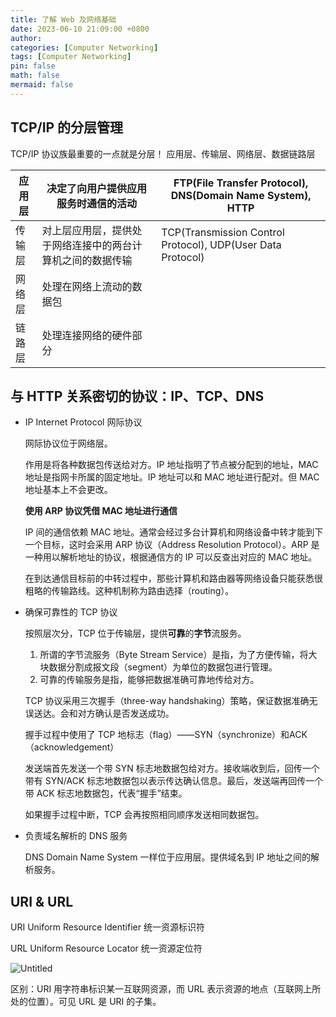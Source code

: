 ```yaml
---
title: 了解 Web 及网络基础
date: 2023-06-10 21:09:00 +0800
author: 
categories: [Computer Networking]
tags: [Computer Networking]
pin: false
math: false
mermaid: false
---
```


## TCP/IP 的分层管理

TCP/IP 协议族最重要的一点就是分层！ 应用层、传输层、网络层、数据链路层

| 应用层 | 决定了向用户提供应用服务时通信的活动                       | FTP(File Transfer Protocol), DNS(Domain Name System), HTTP  |
| ------ | ---------------------------------------------------------- | ----------------------------------------------------------- |
| 传输层 | 对上层应用层，提供处于网络连接中的两台计算机之间的数据传输 | TCP(Transmission Control Protocol), UDP(User Data Protocol) |
| 网络层 | 处理在网络上流动的数据包                                   |                                                             |
| 链路层 | 处理连接网络的硬件部分                                     |                                                             |

## 与 HTTP 关系密切的协议：IP、TCP、DNS

- IP Internet Protocol 网际协议

  网际协议位于网络层。

  作用是将各种数据包传送给对方。IP 地址指明了节点被分配到的地址，MAC 地址是指网卡所属的固定地址。IP 地址可以和 MAC 地址进行配对。但 MAC 地址基本上不会更改。

  **使用 ARP 协议凭借 MAC 地址进行通信**

  IP 间的通信依赖 MAC 地址。通常会经过多台计算机和网络设备中转才能到下一个目标，这时会采用 ARP 协议（Address Resolution Protocol）。ARP 是一种用以解析地址的协议，根据通信方的 IP 可以反查出对应的 MAC 地址。

  在到达通信目标前的中转过程中，那些计算机和路由器等网络设备只能获悉很粗略的传输路线。这种机制称为路由选择（routing）。

- 确保可靠性的 TCP 协议

  按照层次分，TCP 位于传输层，提供**可靠**的**字节**流服务。

  1. 所谓的字节流服务（Byte Stream Service）是指，为了方便传输，将大块数据分割成报文段（segment）为单位的数据包进行管理。
  2. 可靠的传输服务是指，能够把数据准确可靠地传给对方。

  TCP 协议采用三次握手（three-way handshaking）策略，保证数据准确无误送达。会和对方确认是否发送成功。

  握手过程中使用了 TCP 地标志（flag）——SYN（synchronize）和ACK（acknowledgement）

  发送端首先发送一个带 SYN 标志地数据包给对方。接收端收到后，回传一个带有 SYN/ACK 标志地数据包以表示传达确认信息。最后，发送端再回传一个带 ACK 标志地数据包，代表“握手”结束。

  如果握手过程中断，TCP 会再按照相同顺序发送相同数据包。

- 负责域名解析的 DNS 服务

  DNS Domain Name System 一样位于应用层。提供域名到 IP 地址之间的解析服务。

## URI & URL

URI Uniform Resource Identifier 统一资源标识符

URL Uniform Resource Locator 统一资源定位符

![Untitled](https://s3-us-west-2.amazonaws.com/secure.notion-static.com/991e0305-c40c-41be-ae37-1167a0cfb795/Untitled.png)

区别：URI 用字符串标识某一互联网资源，而 URL 表示资源的地点（互联网上所处的位置）。可见 URL 是 URI 的子集。